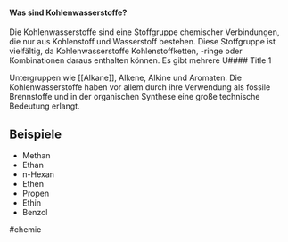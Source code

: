 #### Was sind Kohlenwasserstoffe?
Die Kohlenwasserstoffe sind eine Stoffgruppe chemischer Verbindungen, die nur aus Kohlenstoff und Wasserstoff bestehen. Diese Stoffgruppe ist vielfältig, da Kohlenwasserstoffe Kohlenstoffketten, -ringe oder Kombinationen daraus enthalten können. Es gibt mehrere U#### Title 1


Untergruppen wie [[Alkane]], Alkene, Alkine und Aromaten. Die Kohlenwasserstoffe haben vor allem durch ihre Verwendung als fossile Brennstoffe und in der organischen Synthese eine große technische Bedeutung erlangt.
## Beispiele 

- Methan
- Ethan
- n-Hexan
- Ethen
- Propen
- Ethin
- Benzol 

#chemie